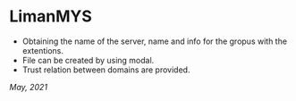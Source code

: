 # LimanMYS

- Obtaining the name of the server, name and info for the gropus with the extentions.
- File can be created by using modal.
- Trust relation between domains are provided.


_May, 2021_
